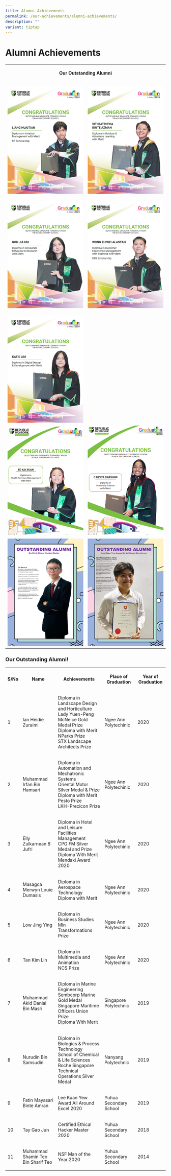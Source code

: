 ```yaml
---
title: Alumni Achievements
permalink: /our-achievements/alumni-achievements/
description: ""
variant: tiptap
---
```

<h1><strong>Alumni Achievements</strong></h1>
<table style="minWidth: 50px">
<colgroup>
<col>
<col>
</colgroup>
<tbody>
<tr>
<th rowspan="1" colspan="2">
<p>Our Outstanding Alumni</p>
</th>
</tr>
<tr>
<td rowspan="1" colspan="1">
<p></p>
<div class="isomer-image-wrapper">
<img style="width: 100%" height="auto" width="100%" alt="" src="/images/YUHUA_SEC_SCH_2024_winners_images_0.jpg">
</div>
</td>
<td rowspan="1" colspan="1">
<p></p>
<div class="isomer-image-wrapper">
<img style="width: 100%" height="auto" width="100%" alt="" src="/images/YUHUA_SEC_SCH_2024_winners_images_1.jpg">
</div>
</td>
</tr>
<tr>
<td rowspan="1" colspan="1">
<p></p>
<div class="isomer-image-wrapper">
<img style="width: 100%" height="auto" width="100%" alt="" src="/images/YUHUA_SEC_SCH_2024_winners_images_2.jpg">
</div>
</td>
<td rowspan="1" colspan="1">
<p></p>
<div class="isomer-image-wrapper">
<img style="width: 100%" height="auto" width="100%" alt="" src="/images/YUHUA_SEC_SCH_2024_winners_images_3.jpg">
</div>
</td>
</tr>
<tr>
<td rowspan="1" colspan="1">
<p></p>
<div class="isomer-image-wrapper">
<img style="width: 100%" height="auto" width="100%" alt="" src="/images/YUHUA_SEC_SCH_2024_winners_images_4.jpg">
</div>
</td>
<td rowspan="1" colspan="1">
<p></p>
</td>
</tr>
<tr>
<td rowspan="1" colspan="1">
<div class="isomer-image-wrapper">
<img style="width: 100%" height="auto" width="100%" alt="" src="/images/Screenshot_2025_04_14_154512.png">
</div>
</td>
<td rowspan="1" colspan="1">
<div class="isomer-image-wrapper">
<img style="width: 100%" height="auto" width="100%" alt="" src="/images/Screenshot_2025_04_14_154445.png">
</div>
</td>
</tr>
<tr>
<td rowspan="1" colspan="1">
<div class="isomer-image-wrapper">
<img style="width: 100%" height="auto" width="100%" alt="" src="/images/Tay%20Gao%20Jun.jpg">
</div>
</td>
<td rowspan="1" colspan="1">
<div class="isomer-image-wrapper">
<img style="width: 100%" height="auto" width="100%" alt="" src="/images/Fatin%20Mayasari%20Binte%20Amran.jpg">
</div>
</td>
</tr>
</tbody>
</table>
<h3>Our Outstanding Alumni!</h3>
<table style="minWidth: 125px">
<colgroup>
<col>
<col>
<col>
<col>
<col>
</colgroup>
<tbody>
<tr>
<th rowspan="1" colspan="1">
<p>S/No</p>
</th>
<th rowspan="1" colspan="1">
<p>Name</p>
</th>
<th rowspan="1" colspan="1">
<p>Achievements</p>
</th>
<th rowspan="1" colspan="1">
<p>Place of Graduation</p>
</th>
<th rowspan="1" colspan="1">
<p>Year of Graduation</p>
</th>
</tr>
<tr>
<td rowspan="1" colspan="1">
<p>1</p>
</td>
<td rowspan="1" colspan="1">
<p>Ian Heidie Zuraimi</p>
</td>
<td rowspan="1" colspan="1">
<p>Diploma in Landscape Design and Horticulture
<br>Lady Yuen-Peng McNeice Gold Medal Prize
<br>Diploma with Merit
<br>NParks Prize
<br>STX Landscape Architects Prize</p>
</td>
<td rowspan="1" colspan="1">
<p>Ngee Ann Polytechinic</p>
</td>
<td rowspan="1" colspan="1">
<p>2020</p>
</td>
</tr>
<tr>
<td rowspan="1" colspan="1">
<p>2</p>
</td>
<td rowspan="1" colspan="1">
<p>Muhammad Irfan Bin Hamsari</p>
</td>
<td rowspan="1" colspan="1">
<p>Diploma in Automation and Mechatronic Systems
<br>Oriental Motor Silver Medal &amp; Prize
<br>Diploma with Merit
<br>Pesto Prize
<br>LKH-Precicon Prize</p>
</td>
<td rowspan="1" colspan="1">
<p>Ngee Ann Polytechinic</p>
</td>
<td rowspan="1" colspan="1">
<p>2020</p>
</td>
</tr>
<tr>
<td rowspan="1" colspan="1">
<p>3</p>
</td>
<td rowspan="1" colspan="1">
<p>Elly Zulkarnean B Jufri</p>
</td>
<td rowspan="1" colspan="1">
<p>Diploma in Hotel and Leisure Facilities Management
<br>CPG FM Silver Medal and Prize
<br>Diploma With Merit
<br>Mendaki Award 2020</p>
</td>
<td rowspan="1" colspan="1">
<p>Ngee Ann Polytechinic</p>
</td>
<td rowspan="1" colspan="1">
<p>2020</p>
</td>
</tr>
<tr>
<td rowspan="1" colspan="1">
<p>4</p>
</td>
<td rowspan="1" colspan="1">
<p>Masagca Merwyn Louie Dumasis</p>
</td>
<td rowspan="1" colspan="1">
<p>Diploma in Aerospace Technology
<br>Diploma with Merit</p>
</td>
<td rowspan="1" colspan="1">
<p>Ngee Ann Polytechinic</p>
</td>
<td rowspan="1" colspan="1">
<p>2020</p>
</td>
</tr>
<tr>
<td rowspan="1" colspan="1">
<p>5</p>
</td>
<td rowspan="1" colspan="1">
<p>Low Jing Ying</p>
</td>
<td rowspan="1" colspan="1">
<p>Diploma in Business Studies
<br>Min Transformations Prize</p>
</td>
<td rowspan="1" colspan="1">
<p>Ngee Ann Polytechinic</p>
</td>
<td rowspan="1" colspan="1">
<p>2020</p>
</td>
</tr>
<tr>
<td rowspan="1" colspan="1">
<p>6</p>
</td>
<td rowspan="1" colspan="1">
<p>Tan Kim Lin</p>
</td>
<td rowspan="1" colspan="1">
<p>Diploma in Multimedia and Animation
<br>NCS Prize</p>
</td>
<td rowspan="1" colspan="1">
<p>Ngee Ann Polytechinic</p>
</td>
<td rowspan="1" colspan="1">
<p>2020</p>
</td>
</tr>
<tr>
<td rowspan="1" colspan="1">
<p>7</p>
</td>
<td rowspan="1" colspan="1">
<p>Muhammad Akid Danial Bin Masri</p>
</td>
<td rowspan="1" colspan="1">
<p>Diploma in Marine Engineering
<br>Sembcorp Marine Gold Medal
<br>Singapore Maritime Officers Union Prize
<br>Diploma With Merit</p>
</td>
<td rowspan="1" colspan="1">
<p>Singapore Polytechnic</p>
</td>
<td rowspan="1" colspan="1">
<p>2019</p>
</td>
</tr>
<tr>
<td rowspan="1" colspan="1">
<p>8</p>
</td>
<td rowspan="1" colspan="1">
<p>Nurudin Bin Samsudin</p>
</td>
<td rowspan="1" colspan="1">
<p>Diploma in Biologics &amp; Process Technology
<br>School of Chemical &amp; Life Sciences
<br>Roche Singapore Technical Operations Silver Medal</p>
</td>
<td rowspan="1" colspan="1">
<p>Nanyang Polytechnic</p>
</td>
<td rowspan="1" colspan="1">
<p>2019</p>
</td>
</tr>
<tr>
<td rowspan="1" colspan="1">
<p>9</p>
</td>
<td rowspan="1" colspan="1">
<p>Fatin Mayasari Binte Amran</p>
</td>
<td rowspan="1" colspan="1">
<p>Lee Kuan Yew Award All Around Excel 2020</p>
</td>
<td rowspan="1" colspan="1">
<p>Yuhua Secondary School</p>
</td>
<td rowspan="1" colspan="1">
<p>2019</p>
</td>
</tr>
<tr>
<td rowspan="1" colspan="1">
<p>10</p>
</td>
<td rowspan="1" colspan="1">
<p>Tay Gao Jun</p>
</td>
<td rowspan="1" colspan="1">
<p>Certified Ethical Hacker Master 2020</p>
</td>
<td rowspan="1" colspan="1">
<p>Yuhua Secondary School</p>
</td>
<td rowspan="1" colspan="1">
<p>2018</p>
</td>
</tr>
<tr>
<td rowspan="1" colspan="1">
<p>11</p>
</td>
<td rowspan="1" colspan="1">
<p>Muhammad Shamin Teo Bin Sharif Teo</p>
</td>
<td rowspan="1" colspan="1">
<p>NSF Man of the Year 2020</p>
</td>
<td rowspan="1" colspan="1">
<p>Yuhua Secondary School</p>
</td>
<td rowspan="1" colspan="1">
<p>2014</p>
</td>
</tr>
</tbody>
</table>
<p></p>